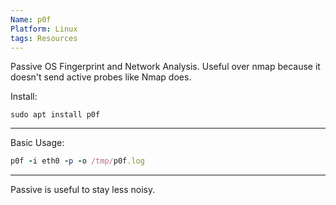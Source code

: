 ```yaml
---
Name: p0f
Platform: Linux
tags: Resources
---
```

Passive OS Fingerprint and Network Analysis. Useful over nmap because it doesn't send active probes like Nmap does.

Install:

```
sudo apt install p0f
```

------

Basic Usage:

```ruby
p0f -i eth0 -p -o /tmp/p0f.log
```

------

Passive is useful to stay less noisy.